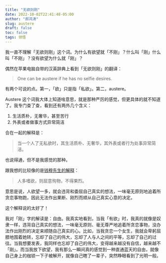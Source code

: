```yaml
---
title: "无欲则刚"
date: 2022-10-02T22:41:48-05:00
author: "郝鸿涛"
slug: austere
draft: false
toc: false
tags: 领悟
---
```


我一直不理解「无欲则刚」这个词。为什么有欲望就「不刚」？什么叫「刚」什么叫「不刚」？没有欲望为什么就「刚」？

偶然在苹果电脑自带的汉英辞典上看到「无欲则刚」的翻译：

>One can be austere if he has no selfie desires.

有两个可说的点。第一，「欲」只是指「私欲」。第二，austere。

Austere 这个词我大体上知道啥意思，就是那种严厉的感觉，但更具体的就不知道了。我专门查了查，看到还有两外几个含义：
  1. 生活质朴，无奢华，甚至苦行
  2. 外表或者做事方式异常简洁

合在一起的解释是：

>当一个人了无私欲时，其生活质朴、无奢华，其外表或者行为处事异常简洁。

也说得通，但不是我感觉的那种。

跟我想的比较像的是[钱穆先生的解释](https://www.jianshu.com/p/9c37fcaee4f2)：

>人多嗜欲，则屈意徇物，不得果烈。

意思是说，人欲望一多，就会违背和委屈自己真实的想法，一味毫无原则地追着所贪恋事物跑，因此无法作出果断、刚烈而顺从自己真实心意的决定。

这个解释说的太好了！

我对「刚」字的解读是：自由。我真实地看到，当我「有欲」时，我真的就像是奴隶一样，违背自己真实的想法，一味毫无原则、毫无尊严地追着所贪恋事物，没办法作出刚烈的决定来顺随自己真实的心。比如，当我贪恋一个女生，我就会卑躬屈膝地围着她转，忘却了自己的伟大，忘却了人与人之间的平等，忘却了自己的过往。当我想要发表，我同样也忘却了自己的伟大，变得越来越没有自信，越来越不「刚」。而当我放下欲望，我有那么一瞬间真的感觉到一种直通蓝天的自由，就像自己身上的枷锁一下子被解开，就像自己瞎了一辈子，突然睁眼看到了光明一般。
